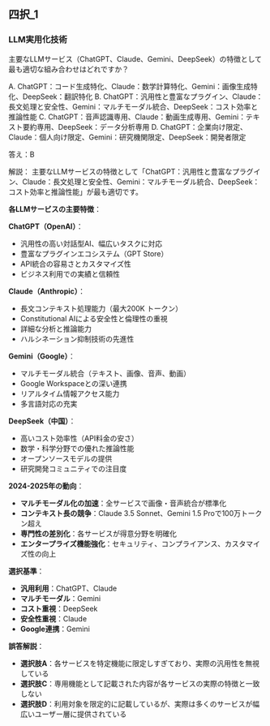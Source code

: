 ## 四択_1
### LLM実用化技術
主要なLLMサービス（ChatGPT、Claude、Gemini、DeepSeek）の特徴として最も適切な組み合わせはどれですか？

A. ChatGPT：コード生成特化、Claude：数学計算特化、Gemini：画像生成特化、DeepSeek：翻訳特化
B. ChatGPT：汎用性と豊富なプラグイン、Claude：長文処理と安全性、Gemini：マルチモーダル統合、DeepSeek：コスト効率と推論性能
C. ChatGPT：音声認識専用、Claude：動画生成専用、Gemini：テキスト要約専用、DeepSeek：データ分析専用
D. ChatGPT：企業向け限定、Claude：個人向け限定、Gemini：研究機関限定、DeepSeek：開発者限定

答え：B

解説：
主要なLLMサービスの特徴として「ChatGPT：汎用性と豊富なプラグイン、Claude：長文処理と安全性、Gemini：マルチモーダル統合、DeepSeek：コスト効率と推論性能」が最も適切です。

**各LLMサービスの主要特徴**：

**ChatGPT（OpenAI）**：
- 汎用性の高い対話型AI、幅広いタスクに対応
- 豊富なプラグインエコシステム（GPT Store）
- API統合の容易さとカスタマイズ性
- ビジネス利用での実績と信頼性

**Claude（Anthropic）**：
- 長文コンテキスト処理能力（最大200K トークン）
- Constitutional AIによる安全性と倫理性の重視
- 詳細な分析と推論能力
- ハルシネーション抑制技術の先進性

**Gemini（Google）**：
- マルチモーダル統合（テキスト、画像、音声、動画）
- Google Workspaceとの深い連携
- リアルタイム情報アクセス能力
- 多言語対応の充実

**DeepSeek（中国）**：
- 高いコスト効率性（API料金の安さ）
- 数学・科学分野での優れた推論性能
- オープンソースモデルの提供
- 研究開発コミュニティでの注目度

**2024-2025年の動向**：
- **マルチモーダル化の加速**：全サービスで画像・音声統合が標準化
- **コンテキスト長の競争**：Claude 3.5 Sonnet、Gemini 1.5 Proで100万トークン超え
- **専門性の差別化**：各サービスが得意分野を明確化
- **エンタープライズ機能強化**：セキュリティ、コンプライアンス、カスタマイズ性の向上

**選択基準**：
- **汎用利用**：ChatGPT、Claude
- **マルチモーダル**：Gemini
- **コスト重視**：DeepSeek
- **安全性重視**：Claude
- **Google連携**：Gemini

**誤答解説**：
- **選択肢A**：各サービスを特定機能に限定しすぎており、実際の汎用性を無視している
- **選択肢C**：専用機能として記載された内容が各サービスの実際の特徴と一致しない
- **選択肢D**：利用対象を限定的に記載しているが、実際は多くのサービスが幅広いユーザー層に提供されている 